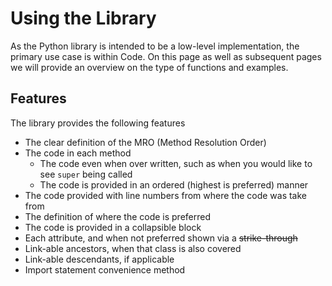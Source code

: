 # Using the Library

As the Python library is intended to be a low-level implementation, the primary use case is within Code. On this page as well as subsequent pages we will provide an overview on the type of functions and examples.

## Features

The library provides the following features

* The clear definition of the MRO (Method Resolution Order)
* The code in each method
    * The code even when over written, such as when you would like to see `super` being called
    * The code is provided in an ordered (highest is preferred) manner
* The code provided with line numbers from where the code was take from
* The definition of where the code is preferred
* The code is provided in a collapsible block
* Each attribute, and when not preferred shown via a ~~strike-through~~
* Link-able ancestors, when that class is also covered
* Link-able descendants, if applicable 
* Import statement convenience method
